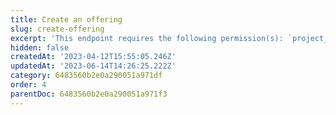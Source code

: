 ```yaml
---
title: Create an offering
slug: create-offering
excerpt: 'This endpoint requires the following permission(s): `project_configuration:offerings:read_write`.'
hidden: false
createdAt: '2023-04-12T15:55:05.246Z'
updatedAt: '2023-06-14T14:26:25.222Z'
category: 6483560b2e0a290051a971df
order: 4
parentDoc: 6483560b2e0a290051a971f3
---
```

